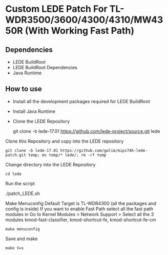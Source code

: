 Custom LEDE Patch For TL-WDR3500/3600/4300/4310/MW4350R (With Working Fast Path)
================================================================================

Dependencies
------------

* LEDE BuildRoot
* LEDE BuildRoot Dependencies
* Java Runtime

How to use
----------

* Install all the development packages required for LEDE BuildRoot
* Install Java Runtime
* Clone the LEDE Repository

    git clone -b lede-17.01 https://github.com/lede-project/source.git lede

Clone this Repository and copy into the LEDE repository

    git clone -b lede-17.01 https://github.com/gwlim/mips74k-lede-patch.git temp; mv temp/* lede/; rm -rf temp

Change directory into the LEDE Repository

    cd lede

Run the script

./patch_LEDE.sh

Make Menuconfig Default Target is TL-WDR4300 (all the packages and config is inside)
If you want to enable Fast Path select all the fast path modules in 
Go to 
Kernel Modules > Network Support > 
Select all the 3 modules
kmod-fast-classifier, kmod-shortcut-fe, kmod-shortcut-fe-cm

    make menuconfig

Save and make

    make V=s
